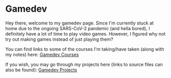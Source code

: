 # Gamedev

Hey there, welcome to my gamedev page. Since I'm currently stuck at home due to the ongoing SARS-CoV-2 pandemic (and hella bored), I definitely have a lot of time to play video games. However, I figured why not try out making games instead of just playing them?

You can find links to some of the courses I'm taking/have taken (along with my notes) here: [Gamedev Courses](/gamedev/courses/)

If you wish, you may go through my projects here (links to source files can also be found): [Gamedev Projects](/gamedev/projects/)
